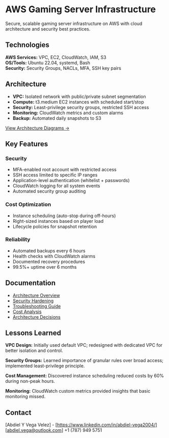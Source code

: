 # AWS Gaming Server Infrastructure

Secure, scalable gaming server infrastructure on AWS with cloud architecture and security best practices.

## Technologies

**AWS Services:** VPC, EC2, CloudWatch, IAM, S3  
**OS/Tools:** Ubuntu 22.04, systemd, Bash  
**Security:** Security Groups, NACLs, MFA, SSH key pairs

## Architecture

- **VPC:** Isolated network with public/private subnet segmentation
- **Compute:** t3.medium EC2 instances with scheduled start/stop
- **Security:** Least-privilege security groups, restricted SSH access
- **Monitoring:** CloudWatch metrics and custom alarms
- **Backup:** Automated daily snapshots to S3

[View Architecture Diagrams →](docs/architecture/diagrams/)

## Key Features

### Security
- MFA-enabled root account with restricted access
- SSH access limited to specific IP ranges
- Application-level authentication (whitelist + passwords)
- CloudWatch logging for all system events
- Automated security group auditing

### Cost Optimization
- Instance scheduling (auto-stop during off-hours)
- Right-sized instances based on player load
- Lifecycle policies for snapshot retention

### Reliability
- Automated backups every 6 hours
- Health checks with CloudWatch alarms
- Documented recovery procedures
- 99.5%+ uptime over 6 months

## Documentation

- [Architecture Overview](docs/architecture/architecture-overview.md)
- [Security Hardening](docs/security/hardening-guide.md)
- [Troubleshooting Guide](docs/operations/troubleshooting.md)
- [Cost Analysis](docs/cost-analysis.md)
- [Architecture Decisions](docs/adr/)

## Lessons Learned

**VPC Design:** Initially used default VPC; redesigned with dedicated VPC for better isolation and control.

**Security Groups:** Learned importance of granular rules over broad access; implemented least-privilege principle.

**Cost Management:** Discovered instance scheduling reduced costs by 60% during non-peak hours.

**Monitoring:** CloudWatch custom metrics provided insights that basic monitoring missed.

## Contact

[Abdiel Y Vega Velez] - [https://www.linkedin.com/in/abdiel-vega2004/] 
[abdiel.vega@outlook.com]
+1 (787) 949 5751
